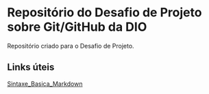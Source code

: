 # Repositório do Desafio de Projeto sobre Git/GitHub da DIO
Repositório criado para o Desafio de Projeto.

## Links úteis
[Sintaxe_Basica_Markdown](https://www.markdownguide.org/basic-syntax/)

